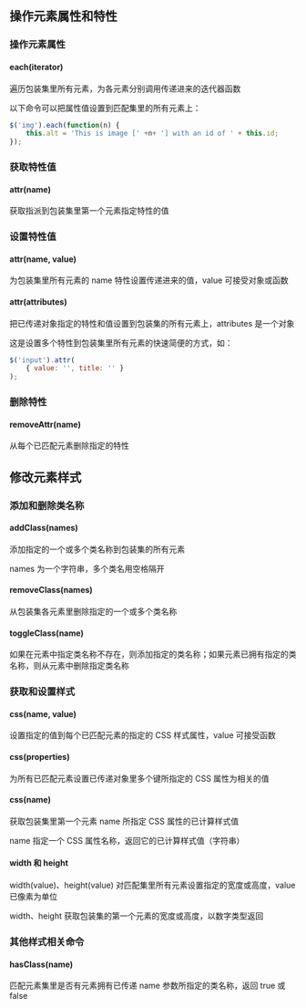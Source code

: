 ## 操作元素属性和特性

### 操作元素属性

#### each(iterator)

遍历包装集里所有元素，为各元素分别调用传递进来的迭代器函数

以下命令可以把属性值设置到匹配集里的所有元素上：

```javascript
$('img').each(function(n) {
    this.alt = 'This is image [' +n+ '] with an id of ' + this.id;
});
```

### 获取特性值

#### attr(name)

获取指派到包装集里第一个元素指定特性的值

### 设置特性值

#### attr(name, value)

为包装集里所有元素的 name 特性设置传递进来的值，value 可接受对象或函数

#### attr(attributes)

把已传递对象指定的特性和值设置到包装集的所有元素上，attributes 是一个对象

这是设置多个特性到包装集里所有元素的快速简便的方式，如：

```javascript
$('input').attr(
    { value: '', title: '' }
);
```

### 删除特性

#### removeAttr(name)

从每个已匹配元素删除指定的特性

## 修改元素样式

### 添加和删除类名称

#### addClass(names)

添加指定的一个或多个类名称到包装集的所有元素

names 为一个字符串，多个类名用空格隔开

#### removeClass(names)

从包装集各元素里删除指定的一个或多个类名称

#### toggleClass(name)

如果在元素中指定类名称不存在，则添加指定的类名称；如果元素已拥有指定的类名称，则从元素中删除指定类名称

### 获取和设置样式

#### css(name, value)

设置指定的值到每个已匹配元素的指定的 CSS 样式属性，value 可接受函数

#### css(properties)

为所有已匹配元素设置已传递对象里多个键所指定的 CSS 属性为相关的值

#### css(name)

获取包装集里第一个元素 name 所指定 CSS 属性的已计算样式值

name 指定一个 CSS 属性名称，返回它的已计算样式值（字符串）

#### width 和 height

width(value)、height(value) 对匹配集里所有元素设置指定的宽度或高度，value 已像素为单位

width、height 获取包装集的第一个元素的宽度或高度，以数字类型返回

### 其他样式相关命令

#### hasClass(name)

匹配元素集里是否有元素拥有已传递 name 参数所指定的类名称，返回 true 或 false